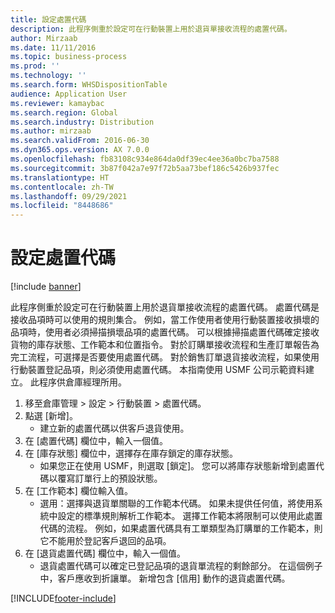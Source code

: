 ```yaml
---
title: 設定處置代碼
description: 此程序側重於設定可在行動裝置上用於退貨單接收流程的處置代碼。
author: Mirzaab
ms.date: 11/11/2016
ms.topic: business-process
ms.prod: ''
ms.technology: ''
ms.search.form: WHSDispositionTable
audience: Application User
ms.reviewer: kamaybac
ms.search.region: Global
ms.search.industry: Distribution
ms.author: mirzaab
ms.search.validFrom: 2016-06-30
ms.dyn365.ops.version: AX 7.0.0
ms.openlocfilehash: fb83108c934e864da0df39ec4ee36a0bc7ba7588
ms.sourcegitcommit: 3b87f042a7e97f72b5aa73bef186c5426b937fec
ms.translationtype: HT
ms.contentlocale: zh-TW
ms.lasthandoff: 09/29/2021
ms.locfileid: "8448686"
---
```

# <a name="set-up-dispositions-codes"></a>設定處置代碼

[!include [banner](../../includes/banner.md)]

此程序側重於設定可在行動裝置上用於退貨單接收流程的處置代碼。 處置代碼是接收品項時可以使用的規則集合。 例如，當工作使用者使用行動裝置接收損壞的品項時，使用者必須掃描損壞品項的處置代碼。 可以根據掃描處置代碼確定接收貨物的庫存狀態、工作範本和位置指令。 對於訂購單接收流程和生產訂單報告為完工流程，可選擇是否要使用處置代碼。 對於銷售訂單退貨接收流程，如果使用行動裝置登記品項，則必須使用處置代碼。  本指南使用 USMF 公司示範資料建立。 此程序供倉庫經理所用。 

1. 移至倉庫管理 > 設定 > 行動裝置 > 處置代碼。
2. 點選 [新增]。
    * 建立新的處置代碼以供客戶退貨使用。  
3. 在 [處置代碼] 欄位中，輸入一個值。
4. 在 [庫存狀態] 欄位中，選擇存在庫存鎖定的庫存狀態。
    * 如果您正在使用 USMF，則選取 [鎖定]。 您可以將庫存狀態新增到處置代碼以覆寫訂單行上的預設狀態。  
5. 在 [工作範本] 欄位輸入值。
    * 選用：選擇與退貨單關聯的工作範本代碼。 如果未提供任何值，將使用系統中設定的標準規則解析工作範本。 選擇工作範本將限制可以使用此處置代碼的流程。 例如，如果處置代碼具有工單類型為訂購單的工作範本，則它不能用於登記客戶退回的品項。  
6. 在 [退貨處置代碼] 欄位中，輸入一個值。
    * 退貨處置代碼可以確定已登記品項的退貨單流程的剩餘部分。 在這個例子中，客戶應收到折讓單。 新增包含 [信用] 動作的退貨處置代碼。  



[!INCLUDE[footer-include](../../../includes/footer-banner.md)]